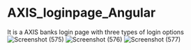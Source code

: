 # AXIS_loginpage_Angular
It is a AXIS banks login page with three types of login options 
![Screenshot (575)](https://user-images.githubusercontent.com/84003438/124315377-7a16fd80-db91-11eb-9edc-c0ca577542c3.png)
![Screenshot (576)](https://user-images.githubusercontent.com/84003438/124315412-8438fc00-db91-11eb-9e31-0b27c4b13ddf.png)
![Screenshot (577)](https://user-images.githubusercontent.com/84003438/124315419-8602bf80-db91-11eb-8ffc-5289d255b5c2.png)

